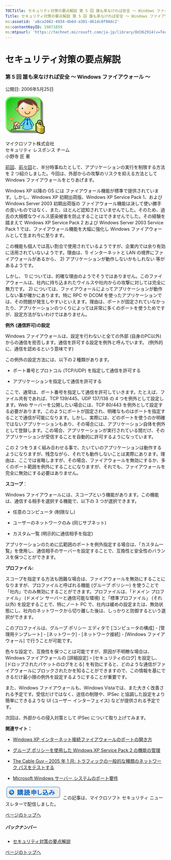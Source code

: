 ```yaml
---
TOCTitle: セキュリティ対策の要点解説 第 5 回 誰も来なければ安全 ～ Windows ファイアウォール ～
Title: セキュリティ対策の要点解説 第 5 回 誰も来なければ安全 ～ Windows ファイアウォール ～
ms:assetid: 'a8ca2082-4934-4b6d-a301-d61dc8f98dc2'
ms:contentKeyID: 19871859
ms:mtpsurl: 'https://technet.microsoft.com/ja-jp/library/Dd362914(v=TechNet.10)'
---
```


セキュリティ対策の要点解説
==========================

### 第 5 回 誰も来なければ安全 ～ Windows ファイアウォール ～

公開日: 2006年5月25日

![](images/Dd362914.SecPoint(ja-jp,TechNet.10).gif)

マイクロソフト株式会社  
セキュリティ レスポンス チーム  
小野寺 匠 著

[前回](http://technet.microsoft.com/ja-jp/library/dd36291.aspx)、[前々回](https://technet.microsoft.com/ja-jp/library/1ceda3fe-8f9b-434d-8f43-f690211e38c8(v=TechNet.10))と、半分時事ねたとして、アプリケーションの実行を制限する方法を 2 つ紹介しました。今回は、外部からの攻撃のリスクを抑える方法として Windows ファイアウォールをとりあげます。

Windows XP 以降の OS には ファイアウォール機能が標準で提供されています。しかし、Windows XP 初期出荷版、Windows XP Service Pack 1、および Windows Server 2003 初期出荷版の ファイアウォール機能は決して使い勝手の良いものではなく、また、ほとんど認知されていませんでした。そのため、過去の大規模なウイルス感染被害を防止することはできませんでした。その経験を踏まえて Windows XP Service Pack 2 および Windows Server 2003 Service Pack 1 では、ファイアウォール機能を大幅に強化し Windows ファイアウォールとして生まれ今に至ります。

この機能も個人では高い割合で使用されているようですが、企業内では余り有効に活用されていないようです。理由は、1) インターネットと LAN の境界にファイアウォールがあるから、 2) アプリケーションが動作しないかもしれない 等があるようです。

しかし、 1) については、的確な理由のようでそうではありません。このファイアウォールは、社内に持ち込まれたウイルスや社内からの攻撃に対しては完全に無力です。 2) については、ファイアウォールによってアプリケーションが動作しない事が確かにあります。特に RPC や DCOM を使ったアプリケーションでは、その問題が発生しやすいといえます。理由は、ポートが固定されていなかったり、アプリケーションのつくりによっては非常に多くのポートを使うためですが、設定方法がないわけではありません。

**例外** **(通信許可)の設定**

Windows ファイアウォールは、設定を行わないと全ての外部 (自身のPC以外) からの通信を拒否します。通信を許可する設定を例外と呼んでいます。 (例外的に、通信を認めるという意味です)

この例外の設定方法には、以下の２種類があります。

-   ポート番号とプロトコル (TCP/UDP) を指定して通信を許可する

-   アプリケーションを指定して通信を許可する

ここで、通常は、ポート番号を指定して通信を許可していきます。たとえば、ファイル共有であれば、TCP 139/445、UDP 137/138 の 4 つを例外として設定します。Web サーバーを公開したい場合には、TCP 80/443 を例外として設定する必要があります。このようにポートが固定され、明確なものはポートを指定することで通信が可能になります。しかし、実際には、どのポートを使うのか明確ではないアプリケーションもあり、その場合には、アプリケーション自体を例外として登録します。この場合、アプリケーションが実行されている間だけ、そのアプリケーションが受信することを自動的に許可するようになっています。

この 2 つをうまく組み合わせる事で、たいていのアプリケーションは動作するようになりますが、残念ながら、それでも動作しないことは実際にあります。理由は、ここでは省略しますが、その場合、ファイアウォールを無効にするか、多くのポート範囲を例外にすることになりますが、それでも、ファイアウォールを完全に無効にする必要はありません。

**スコープ**：

Windows ファイアウォールには、スコープという機能があります。この機能は、通信する相手を選択する機能で、以下の 3 つが選択できます。

-   任意のコンピュータ (制限なし)

-   ユーザーのネットワークのみ (同じサブネット)

-   カスタム一覧 (明示的に通信相手を指定)

アプリケーションのために広範囲のポートを例外指定する場合は、「カスタム一覧」を使用し、通信相手のサーバーを設定することで、互換性と安全性のバランスを保つことができます。

**プロファイル:**

スコープを指定する方法も困難な場合は、ファイアウォールを無効にすることになりますが、プロファイルと呼ばれる機能 (グループ ポリシー) を使うことで「社内」でのみ無効にすることができます。プロファイルは、「ドメイン プロファイル」 (ドメイン サーバーと通信可能な環境) と「標準プロファイル」 (それ以外) を設定することで、特にノート PC で、社内は緩めの設定または、無効状態にし、社内のネットワークから切り離した後は、しっかりと防御するという選択ができます。

このプロファイルは、グループ ポリシー エディタで \[コンピュータの構成\] - \[管理用テンプレート\] - \[ネットワーク\] - \[ネットワーク接続\] - \[Windows ファイアウォール\] で行うことが可能です。

色々な設定で、互換性を保つことは可能ですが、原因が不明瞭な場合は、Windows ファイアウォールの \[詳細設定\] – \[セキュリティのログ\] を設定し、\[ドロップされたパケットのログをとる\] を有効にすると、どのような通信がファイアウォールにブロックされたかを知ることができますので、この情報を基にできるだけ最小限の例外を設定するようにすることが重要です。

また、Windows ファイアウォールも、Windows Vistaでは、また大きく改善される予定です。受信だけではなく、送信の制限や、IPSec と協調した設定をより簡単にできるような UI (ユーザー インターフェイス) などが提供される予定です。

次回は、外部からの侵入対策として IPSec について取り上げてみます。

**関連サイト：**

-   [Windows XP インターネット接続ファイアウォールのポートの開き方](http://www.microsoft.com/japan/athome/security/protect/ports.mspx)

-   [グループ ポリシーを使用した Windows XP Service Pack 2 の機能の管理](https://technet.microsoft.com/ja-jp/library/bc45234f-f236-fa4f-8e32-6834063ef900(v=TechNet.10))

-   [The Cable Guy – 2005 年 1 月: トラフィックの一般的な種類のネットワーク パスをテストする](http://www.microsoft.com/japan/technet/community/columns/cableguy/cg0105.mspx)

-   [Microsoft Windows サーバー システムのポート要件](http://support.microsoft.com/kb/832017)

[![](images/Dd362914.btn_reg_today(ja-jp,TechNet.10).jpg)](https://technet.microsoft.com/ja-jp/library/d2607610-3137-420b-9bbf-2552bec68922(v=TechNet.10))
この記事は、マイクロソフト セキュリティ ニュースレターで配信しました。

[](#mainsection)[ページのトップへ](#mainsection)

##### バックナンバー

-   [セキュリティ対策の要点解説](https://technet.microsoft.com/ja-jp/library/f301b3b4-fdcc-43f8-846e-135538db4edf(v=TechNet.10))

[](#mainsection)[ページのトップへ](#mainsection)

